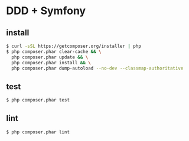 # DDD + Symfony

## install

```bash
$ curl -sSL https://getcomposer.org/installer | php
$ php composer.phar clear-cache && \
  php composer.phar update && \
  php composer.phar install && \
  php composer.phar dump-autoload --no-dev --classmap-authoritative
```

## test

```bash
$ php composer.phar test
```

## lint

```bash
$ php composer.phar lint
```
